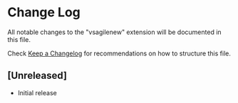 # Change Log

All notable changes to the "vsagilenew" extension will be documented in this file.

Check [Keep a Changelog](http://keepachangelog.com/) for recommendations on how to structure this file.

## [Unreleased]

- Initial release